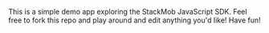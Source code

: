 This is a simple demo app exploring the StackMob JavaScript SDK.  Feel free to fork this repo and play around and edit anything you'd like!  Have fun!